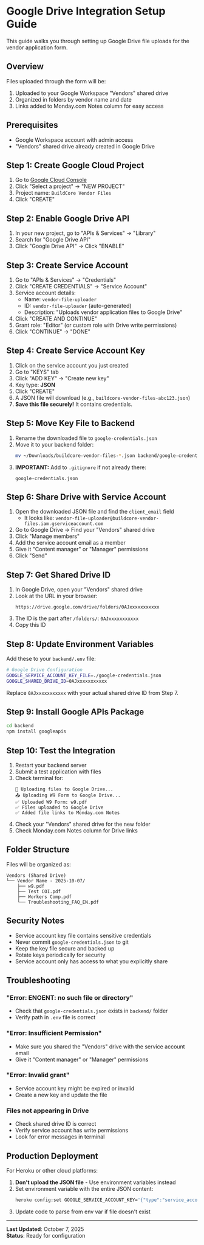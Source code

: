 # Google Drive Integration Setup Guide

This guide walks you through setting up Google Drive file uploads for the vendor application form.

## Overview

Files uploaded through the form will be:
1. Uploaded to your Google Workspace "Vendors" shared drive
2. Organized in folders by vendor name and date
3. Links added to Monday.com Notes column for easy access

## Prerequisites

- Google Workspace account with admin access
- "Vendors" shared drive already created in Google Drive

## Step 1: Create Google Cloud Project

1. Go to [Google Cloud Console](https://console.cloud.google.com/)
2. Click "Select a project" → "NEW PROJECT"
3. Project name: `BuildCore Vendor Files`
4. Click "CREATE"

## Step 2: Enable Google Drive API

1. In your new project, go to "APIs & Services" → "Library"
2. Search for "Google Drive API"
3. Click "Google Drive API" → Click "ENABLE"

## Step 3: Create Service Account

1. Go to "APIs & Services" → "Credentials"
2. Click "CREATE CREDENTIALS" → "Service Account"
3. Service account details:
   - Name: `vendor-file-uploader`
   - ID: `vendor-file-uploader` (auto-generated)
   - Description: "Uploads vendor application files to Google Drive"
4. Click "CREATE AND CONTINUE"
5. Grant role: "Editor" (or custom role with Drive write permissions)
6. Click "CONTINUE" → "DONE"

## Step 4: Create Service Account Key

1. Click on the service account you just created
2. Go to "KEYS" tab
3. Click "ADD KEY" → "Create new key"
4. Key type: **JSON**
5. Click "CREATE"
6. A JSON file will download (e.g., `buildcore-vendor-files-abc123.json`)
7. **Save this file securely!** It contains credentials.

## Step 5: Move Key File to Backend

1. Rename the downloaded file to `google-credentials.json`
2. Move it to your backend folder:
   ```bash
   mv ~/Downloads/buildcore-vendor-files-*.json backend/google-credentials.json
   ```
3. **IMPORTANT:** Add to `.gitignore` if not already there:
   ```
   google-credentials.json
   ```

## Step 6: Share Drive with Service Account

1. Open the downloaded JSON file and find the `client_email` field
   - It looks like: `vendor-file-uploader@buildcore-vendor-files.iam.gserviceaccount.com`
2. Go to Google Drive → Find your "Vendors" shared drive
3. Click "Manage members"
4. Add the service account email as a member
5. Give it "Content manager" or "Manager" permissions
6. Click "Send"

## Step 7: Get Shared Drive ID

1. In Google Drive, open your "Vendors" shared drive
2. Look at the URL in your browser:
   ```
   https://drive.google.com/drive/folders/0AJxxxxxxxxxxx
   ```
3. The ID is the part after `/folders/`: `0AJxxxxxxxxxxx`
4. Copy this ID

## Step 8: Update Environment Variables

Add these to your `backend/.env` file:

```bash
# Google Drive Configuration
GOOGLE_SERVICE_ACCOUNT_KEY_FILE=./google-credentials.json
GOOGLE_SHARED_DRIVE_ID=0AJxxxxxxxxxxx
```

Replace `0AJxxxxxxxxxxx` with your actual shared drive ID from Step 7.

## Step 9: Install Google APIs Package

```bash
cd backend
npm install googleapis
```

## Step 10: Test the Integration

1. Restart your backend server
2. Submit a test application with files
3. Check terminal for:
   ```
   📎 Uploading files to Google Drive...
   📤 Uploading W9 Form to Google Drive...
   ✅ Uploaded W9 Form: w9.pdf
   ✅ Files uploaded to Google Drive
   ✅ Added file links to Monday.com Notes
   ```
4. Check your "Vendors" shared drive for the new folder
5. Check Monday.com Notes column for Drive links

## Folder Structure

Files will be organized as:
```
Vendors (Shared Drive)
└── Vendor Name - 2025-10-07/
    ├── w9.pdf
    ├── Test COI.pdf
    ├── Workers Comp.pdf
    └── Troubleshooting_FAQ_EN.pdf
```

## Security Notes

- Service account key file contains sensitive credentials
- Never commit `google-credentials.json` to git
- Keep the key file secure and backed up
- Rotate keys periodically for security
- Service account only has access to what you explicitly share

## Troubleshooting

### "Error: ENOENT: no such file or directory"
- Check that `google-credentials.json` exists in `backend/` folder
- Verify path in `.env` file is correct

### "Error: Insufficient Permission"
- Make sure you shared the "Vendors" drive with the service account email
- Give it "Content manager" or "Manager" permissions

### "Error: Invalid grant"
- Service account key might be expired or invalid
- Create a new key and update the file

### Files not appearing in Drive
- Check shared drive ID is correct
- Verify service account has write permissions
- Look for error messages in terminal

## Production Deployment

For Heroku or other cloud platforms:

1. **Don't upload the JSON file** - Use environment variables instead
2. Set environment variable with the entire JSON content:
   ```bash
   heroku config:set GOOGLE_SERVICE_ACCOUNT_KEY='{"type":"service_account","project_id":...}'
   ```
3. Update code to parse from env var if file doesn't exist

---

**Last Updated**: October 7, 2025  
**Status**: Ready for configuration

